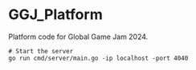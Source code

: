 # GGJ_Platform
Platform code for Global Game Jam 2024.

```
# Start the server
go run cmd/server/main.go -ip localhost -port 4040
```